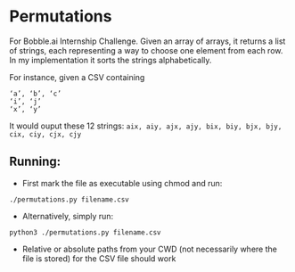 # Permutations
For Bobble.ai Internship Challenge. 
Given an array of arrays, it returns a list of strings, each representing a way to choose one element from each row. In my implementation it sorts the strings alphabetically.

For instance, given a CSV containing

```
‘a’, ‘b’, ‘c’ 
‘i’, ‘j’
‘x’, ‘y’
```

It would ouput these 12 strings:
```aix, aiy, ajx, ajy, bix, biy, bjx, bjy, cix, ciy, cjx, cjy```

## Running:
- First mark the file as executable using chmod and run:
```
./permutations.py filename.csv 
```

- Alternatively, simply run:
```
python3 ./permutations.py filename.csv
```

- Relative or absolute paths from your CWD (not necessarily where the file is stored) for the CSV file should work

